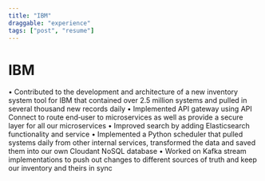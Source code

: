 ```yaml
---
title: "IBM"
draggable: "experience"
tags: ["post", "resume"]
---
```


# IBM

• Contributed to the development and architecture of a new inventory system tool for IBM that contained over 2.5 million systems and pulled in
several thousand new records daily
• Implemented API gateway using API Connect to route end‑user to microservices as well as provide a secure layer for all our microservices
• Improved search by adding Elasticsearch functionality and service
• Implemented a Python scheduler that pulled systems daily from other internal services, transformed the data and saved them into our own
Cloudant NoSQL database
• Worked on Kafka stream implementations to push out changes to different sources of truth and keep our inventory and theirs in sync
